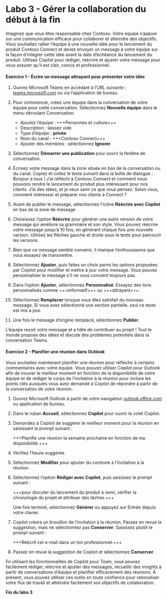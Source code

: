 # Labo 3 - Gérer la collaboration du début à la fin

Imaginez que vous êtes responsable chez Contoso. Votre équipe s’appuie sur une communication efficace pour collaborer et atteindre des objectifs. Vous souhaitez rallier l’équipe à une nouvelle idée pour le lancement du produit Contoso Connect et devez envoyer un message à votre équipe sur la façon d’intégrer cette idée avant la date d’échéance du lancement du produit. Utilisez Copilot pour rédiger, réécrire et ajuster votre message pour vous assurer qu’il est clair, concis et professionnel.

#### Exercice 1 - Écrire un message attrayant pour présenter votre idée

1. Ouvrez Microsoft Teams en accédant à l’URL suivante : [teams.microsoft.com](https://teams.microsoft.com) ou via l’application de bureau.

1. Pour commencer, créez une équipe dans la conversation de votre équipe pour cette conversation. Sélectionnez **Nouvelle équipe** dans le menu déroulant Conversation.

    - Ajoutez l’équipe : +++Personnes et culture+++
    - Description : laissez vide
    - Type d’équipe : **privée**
    - Nom du canal : +++Contoso Connect+++
    - Ajouter des membres : sélectionnez **Ignorer**

1. Sélectionnez **Démarrer une publication** pour ouvrir la fenêtre de conversation.

1. Écrivez votre message dans la zone située en bas de la conversation ou du canal. Copiez et collez le texte suivant dans la boîte de dialogue : Bonjour à tous ! J’ai réfléchi à Contoso Connect et comment nous pouvons rendre le lancement du produit plus intéressant pour nos clients. J’ai des idées, et je veux savir ce que vous pensez. Selon vous, comment intéresser et préparer nos clients à Connect ?

1. Avant de publier le message, sélectionnez l’icône **Réécrire avec Copilot** en bas de la zone de message

1. Choisissez l’option **Réécrire** pour générer une autre version de votre message qui améliore sa grammaire et son style. Vous pouvez réécrire votre message jusqu’à 10 fois, en générant chaque fois une nouvelle version. Utilisez les flèches gauche et droite sous le texte pour parcourir les versions.

1. Bien que ce message semble convenir, il manque l’enthousiasme que vous essayez de transmettre.

1. Sélectionnez **Ajuster**, puis faites un choix parmi les options proposées par Copilot pour modifier et mettre à jour votre message. Vous pouvez personnaliser le message s’il ne vous convient toujours pas.

1. Dans l’option **Ajuster**, sélectionnez **Personnalisé**. Essayez des tons personnalisés comme +++informatif+++ ou +++attrayant+++.

1. Sélectionnez **Remplacer** lorsque vous êtes satisfait du nouveau message. Si vous avez sélectionné une section partielle, seul ce texte est mis à jour.

1. Une fois le message d’origine remplacé, sélectionnez **Publier**.

L’équipe reçoit votre message et a hâte de contribuer au projet ! Tout le monde propose des idées et discute des problèmes potentiels dans la conversation Teams.

#### Exercice 2 - Planifier une réunion dans Outlook

Vous souhaitez maintenant planifier une réunion pour réfléchir à certains commentaires avec votre équipe. Vous pouvez utiliser Copilot pour Outlook afin de trouver le meilleur moment en fonction de la disponibilité de votre équipe et de rédiger le corps de l’invitation à la réunion pour inclure les points clés auxquels vous avez demandé à Copilot de répondre à partir de la conversation de votre réunion.

1. Ouvrez Microsoft Outlook à partir de votre navigateur [outlook.office.com](https://outlook.office.com) ou application de bureau.

1. Dans le ruban **Accueil**, sélectionnez **Copilot** pour ouvrir le volet Copilot.

1. Demandez à Copilot de suggérer le meilleur moment pour la réunion en saisissant le prompt suivant :

    +++Planifie une réunion la semaine prochaine en fonction de ma disponibilité.+++

1. Vérifiez l’heure suggérée.

1. Sélectionnez **Modifier** pour ajouter du contexte à l’invitation à la réunion.

1. Sélectionnez l’option **Rédiger avec Copilot**, puis saisissez le prompt suivant :

    +++pour discuter du lancement du produit à venir, vérifier la chronologie du projet et attribuer des tâches.+++

    Une fois terminé, sélectionnez **Générer** ou appuyez sur Entrée depuis votre clavier.

1. Copilot créera un brouillon de l’invitation à la réunion. Passez en revue la suggestion, mais ne sélectionnez pas **Conserver**. Saisissez plutôt le prompt suivant :

    +++Réécrit cet e-mail dans un ton professionnel.+++

1. Passez en revue la suggestion de Copilot et sélectionnez **Conserver**.

En utilisant les fonctionnalités de Copilot pour Team, vous pouvez facilement rédiger, réécrire et ajuster des messages, recueillir des insights à partir de conversations d’équipe et planifier efficacement des réunions. À présent, vous pouvez utiliser ces outils en toute confiance pour rationaliser votre flux de travail et atteindre facilement vos objectifs de collaboration.

**Fin du labo 3**
